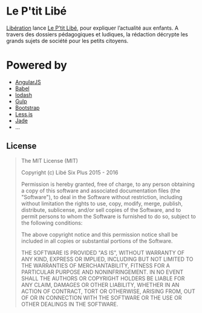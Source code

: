 # Le P'tit Libé

[Libération](http://www.liberation.fr) lance [Le P’tit Libé](http://www.liberation.fr/apps/ptit-libe), pour expliquer l’actualité aux enfants. A travers des dossiers pédagogiques et ludiques, la rédaction décrypte les grands sujets de société pour les petits citoyens.

# Powered by

* [AngularJS](https://github.com/angular/angular.js)
* [Babel](https://github.com/babel/babel)
* [lodash](https://github.com/lodash/lodash)
* [Gulp](https://github.com/gulpjs/gulp)
* [Bootstrap](https://github.com/twbs/bootstrap)
* [Less.js](https://github.com/less/less.js)
* [Jade](https://github.com/jadejs/jade)
* ...

## License

> The MIT License (MIT)
>
> Copyright (c) Libé Six Plus 2015 - 2016
>
> Permission is hereby granted, free of charge, to any person obtaining a copy
> of this software and associated documentation files (the "Software"), to deal
> in the Software without restriction, including without limitation the rights
> to use, copy, modify, merge, publish, distribute, sublicense, and/or sell
> copies of the Software, and to permit persons to whom the Software is
> furnished to do so, subject to the following conditions:
>
> The above copyright notice and this permission notice shall be included in
> all copies or substantial portions of the Software.
>
> THE SOFTWARE IS PROVIDED "AS IS", WITHOUT WARRANTY OF ANY KIND, EXPRESS OR
> IMPLIED, INCLUDING BUT NOT LIMITED TO THE WARRANTIES OF MERCHANTABILITY,
> FITNESS FOR A PARTICULAR PURPOSE AND NONINFRINGEMENT. IN NO EVENT SHALL THE
> AUTHORS OR COPYRIGHT HOLDERS BE LIABLE FOR ANY CLAIM, DAMAGES OR OTHER
> LIABILITY, WHETHER IN AN ACTION OF CONTRACT, TORT OR OTHERWISE, ARISING FROM,
> OUT OF OR IN CONNECTION WITH THE SOFTWARE OR THE USE OR OTHER DEALINGS IN
> THE SOFTWARE.

